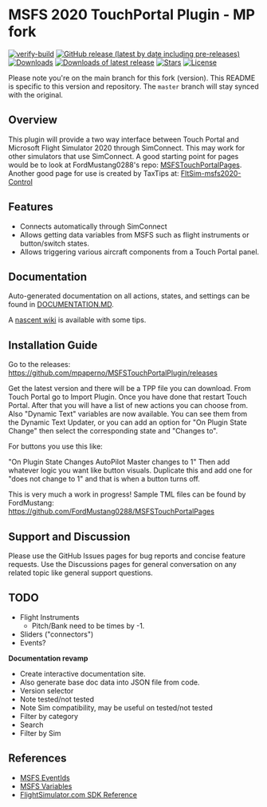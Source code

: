 # MSFS 2020 TouchPortal Plugin - MP fork

[![verify-build](https://github.com/mpaperno/MSFSTouchPortalPlugin/actions/workflows/verify-build.yml/badge.svg)](https://github.com/mpaperno/MSFSTouchPortalPlugin/actions/workflows/verify-build.yml)
[![GitHub release (latest by date including pre-releases)](https://img.shields.io/github/v/release/mpaperno/MSFSTouchPortalPlugin?include_prereleases)](https://github.com/mpaperno/MSFSTouchPortalPlugin/releases)
[![Downloads](https://img.shields.io/github/downloads/mpaperno/MSFSTouchPortalPlugin/total.svg)](https://github.com/mpaperno/MSFSTouchPortalPlugin/releases)
[![Downloads of latest release](https://img.shields.io/github/downloads/mpaperno/MSFSTouchPortalPlugin/latest/total)](https://github.com/mpaperno/MSFSTouchPortalPlugin/releases/latest)
[![Stars](https://img.shields.io/github/stars/mpaperno/MSFSTouchPortalPlugin)](https://github.com/Touch-Portal-MSFS/MSFSTouchPortalPlugin/stargazers)
[![License](https://img.shields.io/badge/license-MIT-blue.svg)](LICENSE)

Please note you're on the main branch for this fork (version). This README is specific to this version and repository. The `master` branch will stay synced with the original.

## Overview

This plugin will provide a two way interface between Touch Portal and Microsoft Flight Simulator 2020 through SimConnect. This may work for other simulators that use SimConnect. A good starting point for pages would be to look at FordMustang0288's repo: [MSFSTouchPortalPages](https://github.com/FordMustang0288/MSFSTouchPortalPages).
Another good page for use is created by TaxTips at: [FltSim-msfs2020-Control](https://github.com/HiDTH/FltSim-msfs2020-Control)

## Features

* Connects automatically through SimConnect
* Allows getting data variables from MSFS such as flight instruments or button/switch states.
* Allows triggering various aircraft components from a Touch Portal panel.

## Documentation

Auto-generated documentation on all actions, states, and settings can be found in [DOCUMENTATION.MD](DOCUMENTATION.MD).

A [nascent wiki](https://github.com/tlewis17/MSFSTouchPortalPlugin/wiki/) is available with some tips.

## Installation Guide

Go to the releases:
https://github.com/mpaperno/MSFSTouchPortalPlugin/releases

Get the latest version and there will be a TPP file you can download. From Touch Portal go to Import Plugin. Once you have done that restart Touch Portal. After that you will have a list of new actions you can choose from. Also "Dynamic Text" variables are now available. You can see them from the Dynamic Text Updater, or you can add an option for "On Plugin State Change" then select the corresponding state and "Changes to".

For buttons you use this like:

"On Plugin State Changes AutoPilot Master changes to 1" Then add whatever logic you want like button visuals. Duplicate this and add one for "does not change to 1" and that is when a button turns off.

This is very much a work in progress!
Sample TML files can be found by FordMustang:
https://github.com/FordMustang0288/MSFSTouchPortalPages

## Support and Discussion

Please use the GitHub Issues pages for bug reports and concise feature requests. Use the Discussions pages for general conversation on any related topic like general support questions.

## TODO

* Flight Instruments
    * Pitch/Bank need to be times by -1.
* Sliders ("connectors")
* Events?

**Documentation revamp**

* Create interactive documentation site.
* Also generate base doc data into JSON file from code.
* Version selector
* Note tested/not tested
* Note Sim compatibility, may be useful on tested/not tested
* Filter by category
* Search
* Filter by Sim

## References

* [MSFS EventIds](https://docs.microsoft.com/en-us/previous-versions/microsoft-esp/cc526980\(v=msdn.10\))
* [MSFS Variables](https://docs.microsoft.com/en-us/previous-versions/microsoft-esp/cc526981\(v=msdn.10\))
* [FlightSimulator.com SDK Reference](https://docs.flightsimulator.com/html/index.htm#t=Programming_Tools%2FSimVars%2FSimulation_Variables.htm)
